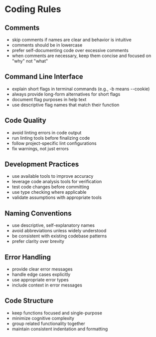 # Coding Rules

## Comments
- skip comments if names are clear and behavior is intuitive
- comments should be in lowercase
- prefer self-documenting code over excessive comments
- when comments are necessary, keep them concise and focused on "why" not "what"

## Command Line Interface
- explain short flags in terminal commands (e.g., -b means --cookie)
- always provide long-form alternatives for short flags
- document flag purposes in help text
- use descriptive flag names that match their function

## Code Quality
- avoid linting errors in code output
- run linting tools before finalizing code
- follow project-specific lint configurations
- fix warnings, not just errors

## Development Practices
- use available tools to improve accuracy
- leverage code analysis tools for verification
- test code changes before committing
- use type checking where applicable
- validate assumptions with appropriate tools

## Naming Conventions
- use descriptive, self-explanatory names
- avoid abbreviations unless widely understood
- be consistent with existing codebase patterns
- prefer clarity over brevity

## Error Handling
- provide clear error messages
- handle edge cases explicitly
- use appropriate error types
- include context in error messages

## Code Structure
- keep functions focused and single-purpose
- minimize cognitive complexity
- group related functionality together
- maintain consistent indentation and formatting
